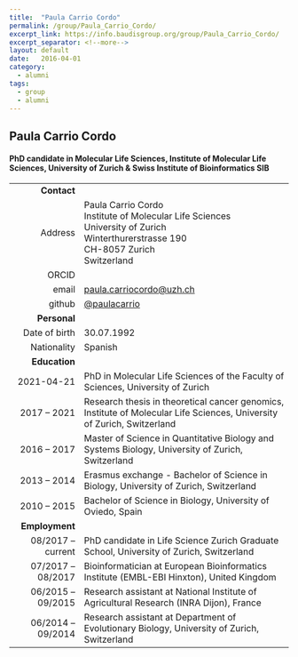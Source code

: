 ```yaml
---
title:  "Paula Carrio Cordo"
permalink: /group/Paula_Carrio_Cordo/
excerpt_link: https://info.baudisgroup.org/group/Paula_Carrio_Cordo/
excerpt_separator: <!--more-->
layout: default
date:   2016-04-01
category:
  - alumni
tags:
  - group
  - alumni
---
```


## Paula Carrio Cordo

#### PhD candidate in Molecular Life Sciences, Institute of Molecular Life Sciences, University of Zurich & Swiss Institute of Bioinformatics **SIB**

<!--more-->

|      |     |
| ---: | --- |
| __Contact__ |     |
| Address| Paula Carrio Cordo<br/>Institute of Molecular Life Sciences<br/>University of Zurich<br/>Winterthurerstrasse 190<br/>CH-8057 Zurich<br/>Switzerland |
| ORCID | []() |
| email |paula.carriocordo@uzh.ch  |
| github | [@paulacarrio](http://github.com/paulacarrio/) |
| __Personal__ |     |
| Date of birth | 30.07.1992 |
| Nationality | Spanish |
| __Education__ |     |
| 2021-04-21 | PhD in Molecular Life Sciences of the Faculty of Sciences, University of Zurich |
| 2017 – 2021 | Research thesis in theoretical cancer genomics, Institute of Molecular Life Sciences, University of Zurich, Switzerland |
| 2016 – 2017 | Master of Science in Quantitative Biology and Systems Biology, University of Zurich, Switzerland |
| 2013 – 2014 | Erasmus exchange - Bachelor of Science in Biology, University of Zurich, Switzerland |
| 2010 – 2015 | Bachelor of Science in Biology, University of Oviedo, Spain |
| __Employment__ |     |
| 08/2017 – current | PhD candidate in Life Science Zurich Graduate School, University of Zurich, Switzerland |
| 07/2017 – 08/2017 | Bioinformatician at European Bioinformatics Institute (EMBL-EBI Hinxton), United Kingdom |
| 06/2015 – 09/2015 | Research assistant at National Institute of Agricultural Research (INRA Dijon), France |
| 06/2014 – 09/2014 | Research assistant at Department of Evolutionary Biology, University of Zurich, Switzerland |
